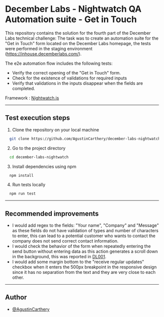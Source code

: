 # December Labs - Nightwatch QA Automation suite - Get in Touch

This repository contains the solution for the fourth part of the December Labs technical challenge:
The task was to create an automation suite for the "Get in Touch" form located on the December Labs homepage, the tests were performed in the staging environment (https://inhouse.decemberlabs.com/).

The e2e automation flow includes the following tests:

- Verify the correct opening of the "Get in Touch" form.
- Check for the existence of validations for required inputs
- Verify that validations in the inputs disappear when the fields are completed.

Framework : [Nightwatch.js](https://nightwatchjs.org/)

---

## Test execution steps

1. Clone the repository on your local machine

```bash
  git clone https://github.com/AgustinCarthery/december-labs-nightwatch
```

2. Go to the project directory

```bash
  cd december-labs-nightwatch
```

3. Install dependencies using npm

```bash
  npm install
```

4. Run tests locally

```bash
  npm run test
```

---

## Recommended improvements

- I would add regex to the fields: "Your name", "Company" and "Message" as these fields do not have validation of types and number of characters to enter, this can lead to a potential customer who wants to contact the company does not send correct contact information.
- I would check the behavior of the form when repeatedly entering the send button without entering data as this action generates a scroll down in the background, this was reported in [DL001](https://docs.google.com/document/d/1rLmIx-JlTnnjPmRAqtAgW8RJL2SbpWmPg0_lB8Bnj6s/edit#bookmark=id.ve338jfukfop).
- I would add some margin bottom to the "receive regular updates" checkbox when it enters the 500px breakpoint in the responsive design since it has no separation from the text and they are very close to each other.

---

## Author

- [@AgustinCarthery](https://github.com/AgustinCarthery)
